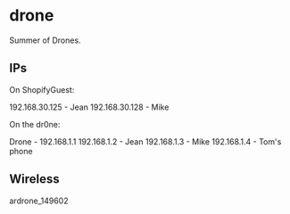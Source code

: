 drone
=====

Summer of Drones.

IPs
---
On ShopifyGuest:

192.168.30.125 - Jean
192.168.30.128 - Mike

On the dr0ne:

Drone - 192.168.1.1
192.168.1.2 - Jean
192.168.1.3 - Mike
192.168.1.4 - Tom's phone


Wireless
--------
ardrone_149602

